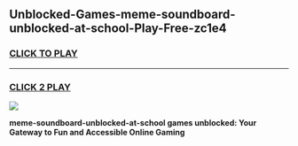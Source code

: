 
## Unblocked-Games-meme-soundboard-unblocked-at-school-Play-Free-zc1e4
<h3>
<a href="https://premium76.site?title=meme-soundboard-unblocked-at-school&ref=23A">CLICK TO PLAY</a></h3>
<hr>

<h3>
<a href="https://premium76.site?title=meme-soundboard-unblocked-at-school&ref=23A">CLICK 2 PLAY</a>
  
</h3>

<a href="https://premium76.site?title=meme-soundboard-unblocked-at-school&ref=23A"><img src="https://clearcache.store/games.png"></a>


**meme-soundboard-unblocked-at-school games unblocked: Your Gateway to Fun and Accessible Online Gaming**
